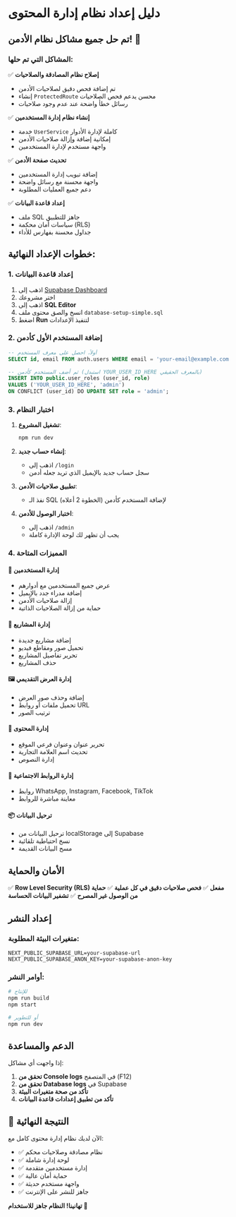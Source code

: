 # دليل إعداد نظام إدارة المحتوى

## تم حل جميع مشاكل نظام الأدمن! 🎉

### المشاكل التي تم حلها:

✅ **إصلاح نظام المصادقة والصلاحيات**
- تم إضافة فحص دقيق لصلاحيات الأدمن
- إنشاء `ProtectedRoute` محسن يدعم فحص الصلاحيات
- رسائل خطأ واضحة عند عدم وجود صلاحيات

✅ **إنشاء نظام إدارة المستخدمين**
- خدمة `UserService` كاملة لإدارة الأدوار
- إمكانية إضافة وإزالة صلاحيات الأدمن
- واجهة مستخدم لإدارة المستخدمين

✅ **تحديث صفحة الأدمن**
- إضافة تبويب إدارة المستخدمين
- واجهة محسنة مع رسائل واضحة
- دعم جميع العمليات المطلوبة

✅ **إعداد قاعدة البيانات**
- ملف SQL جاهز للتطبيق
- سياسات أمان محكمة (RLS)
- جداول محسنة بفهارس للأداء

## خطوات الإعداد النهائية:

### 1. إعداد قاعدة البيانات

1. اذهب إلى [Supabase Dashboard](https://supabase.com/dashboard)
2. اختر مشروعك
3. اذهب إلى **SQL Editor**
4. انسخ والصق محتوى ملف `database-setup-simple.sql`
5. اضغط **Run** لتنفيذ الإعدادات

### 2. إضافة المستخدم الأول كأدمن

```sql
-- أولاً، احصل على معرف المستخدم
SELECT id, email FROM auth.users WHERE email = 'your-email@example.com';

-- ثم أضف المستخدم كأدمن (استبدل YOUR_USER_ID_HERE بالمعرف الحقيقي)
INSERT INTO public.user_roles (user_id, role) 
VALUES ('YOUR_USER_ID_HERE', 'admin')
ON CONFLICT (user_id) DO UPDATE SET role = 'admin';
```

### 3. اختبار النظام

1. **تشغيل المشروع**: 
   ```bash
   npm run dev
   ```

2. **إنشاء حساب جديد**:
   - اذهب إلى `/login`
   - سجل حساب جديد بالإيميل الذي تريد جعله أدمن

3. **تطبيق صلاحيات الأدمن**:
   - نفذ الـ SQL لإضافة المستخدم كأدمن (الخطوة 2 أعلاه)

4. **اختبار الوصول للأدمن**:
   - اذهب إلى `/admin`
   - يجب أن تظهر لك لوحة الإدارة كاملة

### 4. المميزات المتاحة

#### 🔐 **إدارة المستخدمين**
- عرض جميع المستخدمين مع أدوارهم
- إضافة مدراء جدد بالإيميل
- إزالة صلاحيات الأدمن
- حماية من إزالة الصلاحيات الذاتية

#### 📁 **إدارة المشاريع**
- إضافة مشاريع جديدة
- تحميل صور ومقاطع فيديو
- تحرير تفاصيل المشاريع
- حذف المشاريع

#### 🖼️ **إدارة العرض التقديمي**
- إضافة وحذف صور العرض
- تحميل ملفات أو روابط URL
- ترتيب الصور

#### 📝 **إدارة المحتوى**
- تحرير عنوان وعنوان فرعي الموقع
- تحديث اسم العلامة التجارية
- إدارة النصوص

#### 🔗 **إدارة الروابط الاجتماعية**
- روابط WhatsApp, Instagram, Facebook, TikTok
- معاينة مباشرة للروابط

#### 📦 **ترحيل البيانات**
- ترحيل البيانات من localStorage إلى Supabase
- نسخ احتياطية تلقائية
- مسح البيانات القديمة

## الأمان والحماية

✅ **Row Level Security (RLS) مفعل**
✅ **فحص صلاحيات دقيق في كل عملية**
✅ **حماية من الوصول غير المصرح**
✅ **تشفير البيانات الحساسة**

## إعداد النشر

### متغيرات البيئة المطلوبة:
```env
NEXT_PUBLIC_SUPABASE_URL=your-supabase-url
NEXT_PUBLIC_SUPABASE_ANON_KEY=your-supabase-anon-key
```

### أوامر النشر:
```bash
# للإنتاج
npm run build
npm start

# أو للتطوير
npm run dev
```

## الدعم والمساعدة

إذا واجهت أي مشاكل:

1. **تحقق من Console logs** في المتصفح (F12)
2. **تحقق من Database logs** في Supabase
3. **تأكد من صحة متغيرات البيئة**
4. **تأكد من تطبيق إعدادات قاعدة البيانات**

## 🎯 النتيجة النهائية

الآن لديك نظام إدارة محتوى كامل مع:
- ✅ نظام مصادقة وصلاحيات محكم
- ✅ لوحة إدارة شاملة
- ✅ إدارة مستخدمين متقدمة
- ✅ حماية أمان عالية
- ✅ واجهة مستخدم حديثة
- ✅ جاهز للنشر على الإنترنت

**تهانينا! النظام جاهز للاستخدام 🚀**
